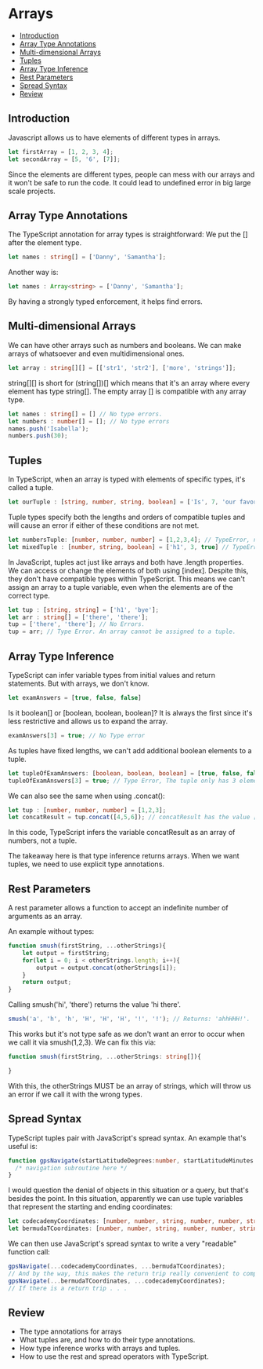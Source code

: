 # Arrays
- [Introduction](#introduction)
- [Array Type Annotations](#array-type-annotations)
- [Multi-dimensional Arrays](#multi-dimensional-arrays)
- [Tuples](#tuples)
- [Array Type Inference](#array-type-inference)
- [Rest Parameters](#rest-parameters)
- [Spread Syntax](#spread-syntax)
- [Review](#review)

## Introduction
Javascript allows us to have elements of different types in arrays.
```ts
let firstArray = [1, 2, 3, 4];
let secondArray = [5, '6', [7]];
```

Since the elements are different types, people can mess with our arrays and it won't be safe to run the code. It could lead to undefined error in big large scale projects.

## Array Type Annotations
The TypeScript annotation for array types is straightforward: We put the [] after the element type.
```ts
let names : string[] = ['Danny', 'Samantha'];
```
Another way is:
```ts
let names : Array<string> = ['Danny', 'Samantha'];
```

By having a strongly typed enforcement, it helps find errors.

## Multi-dimensional Arrays
We can have other arrays such as numbers and booleans. We can make arrays of whatsoever and even multidimensional ones.
```ts
let array : string[][] = [['str1', 'str2'], ['more', 'strings']];
```

string[][] is short for (string[])[] which means that it's an array where every element has type string[]. The empty array [] is compatible with any array type.
```ts
let names : string[] = [] // No type errors.
let numbers : number[] = []; // No type errors
names.push('Isabella');
numbers.push(30);
```

## Tuples
In TypeScript, when an array is typed with elements of specific types, it's called a tuple. 

```ts
let ourTuple : [string, number, string, boolean] = ['Is', 7, 'our favorite number?', false]
```
Tuple types specify both the lengths and orders of compatible tuples and will cause an error if either of these conditions are not met.
```ts
let numbersTuple: [number, number, number] = [1,2,3,4]; // TypeError, numbersTuple should only have three elements.
let mixedTuple : [number, string, boolean] = ['h1', 3, true] // TypeError, the first element should be a number, the second a string, and the third a boolean.
```

In JavaScript, tuples act just like arrays and both have .length properties. We can access or change the elements of both using [index]. Despite this, they don't have compatible types within TypeScript. This means we can't assign an array to a tuple variable, even when the elements are of the correct type.
```ts
let tup : [string, string] = ['h1', 'bye'];
let arr : string[] = ['there', 'there'];
tup = ['there', 'there']; // No Errors.
tup = arr; // Type Error. An array cannot be assigned to a tuple.
```

## Array Type Inference
TypeScript can infer variable types from initial values and return statements. But with arrays, we don't know.
```ts
let examAnswers = [true, false, false]
```
Is it boolean[] or [boolean, boolean, boolean]? It is always the first since it's less restrictive and allows us to expand the array.
```ts
examAnswers[3] = true; // No Type error
```
As tuples have fixed lengths, we can't add additional boolean elements to a tuple.
```ts
let tupleOfExamAnswers: [boolean, boolean, boolean] = [true, false, false];
tupleOfExamAnswers[3] = true; // Type Error, The tuple only has 3 elements!
```

We can also see the same when using .concat():
```ts
let tup : [number, number, number] = [1,2,3];
let concatResult = tup.concat([4,5,6]); // concatResult has the value [1,2,3,4,5,6]
```
In this code, TypeScript infers the variable concatResult as an array of numbers, not a tuple.

The takeaway here is that type inference returns arrays. When we want tuples, we need to use explicit type annotations.

## Rest Parameters
A rest parameter allows a function to accept an indefinite number of arguments as an array.

An example without types:
```ts
function smush(firstString, ...otherStrings){
    let output = firstString;
    for(let i = 0; i < otherStrings.length; i++){
        output = output.concat(otherStrings[i]);
    }
    return output;
}
```
Calling smush('hi', 'there') returns the value 'hi there'.

```ts
smush('a', 'h', 'h', 'H', 'H', 'H', '!', '!'); // Returns: 'ahhHHH!'.
```

This works but it's not type safe as we don't want an error to occur when we call it via smush(1,2,3). 
We can fix this via:
```ts
function smush(firstString, ...otherStrings: string[]){

}
```
With this, the otherStrings MUST be an array of strings, which will throw us an error if we call it with the wrong types.

## Spread Syntax
TypeScript tuples pair with JavaScript's spread syntax. An example that's useful is:
```ts
function gpsNavigate(startLatitudeDegrees:number, startLatitudeMinutes:number, startNorthOrSouth:string, startLongitudeDegrees: number, startLongitudeMinutes: number, startEastOrWest:string, endLatitudeDegrees:number, endLatitudeMinutes:number , endNorthOrSouth:string, endLongitudeDegrees: number, endLongitudeMinutes: number,  endEastOrWest:string) {
  /* navigation subroutine here */
}
```
I would question the denial of objects in this situation or a query, but that's besides the point. In this situation, apparently we can use tuple variables that represent the starting and ending coordinates:
```ts
let codecademyCoordinates: [number, number, string, number, number, string] = [40, 43.2, 'N', 73, 59.8, 'W'];
let bermudaTCoordinates: [number, number, string, number, number, string] = [25, 0 , 'N' , 71, 0, 'W'];
```
We can then use JavaScript's spread syntax to write a very "readable" function call:
```ts
gpsNavigate(...codecademyCoordinates, ...bermudaTCoordinates);
// And by the way, this makes the return trip really convenient to compute too:
gpsNavigate(...bermudaTCoordinates, ...codecademyCoordinates);
// If there is a return trip . . . 
```

## Review
- The type annotations for arrays
- What tuples are, and how to do their type annotations.
- How type inference works with arrays and tuples.
- How to use the rest and spread operators with TypeScript.

